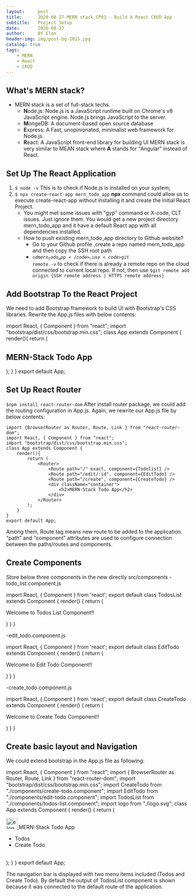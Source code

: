 ```yaml
---
layout:     post
title:      2020-08-27-MERN stack CP01 - Build A React CRUD App
subtitle:   Project Setup
date:       2020-08-27
author:     BY Elon
header-img: img/post-bg-2015.jpg
catalog: true
tags:
    - MERN
    - React
    - CRUD
---
```

## What's MERN stack?
- MERN stack is a set of full-stack techs. 
	+ **N**ode.js: Node.js is a JavaScript runtime built on Chrome's v8 JavaScript engine. Node.js brings JavaScript to the server.
	+ **M**ongeDB: A document-based open source database
	+ **E**xpress: A Fast, unopinionated, minimalist web framework for Node.js
	+ **R**eact: A JavaScript front-end library for building UI
MERN stack is very similar to MEAN stack where <strong>A</strong> stands for <q>Angular</q> instead of React.

## Set Up The React Application
1. <code>$ node -v</code> This is to check if Node.js is installed on your system;
2. <code>$ npx create-react-app mern_todo_app</code> <b>npx</b> command could allow us to execute create-react-app without installing it and create the initial React Project.
	- You might met some issues with <q>gyp</q> command or X-code, CLT issues. Just ignore them. You would get a new project directory mern_todo_app and it have a default React app with all dependencies installed.
	- How to push existing mern_todo_app directory to Github website?
		- Go to your Github profile ,create a repo named mern_todo_app and then copy the SSH root path
		- <code>$cd mern_todo_app</code>, use <code>$git remote -v</code> to check if there is already a remote repo on the cloud connected to current local repo. If not, then use <code>$git remote add origin {SSH remote address | HTTPS remote address}</code>

## Add Bootstrap To the React Project
We need to add Bootstrap framework to build UI with Bootstrap's CSS libraries. Rewrite the App.js files with below contents:

  import React, { Component } from "react";
  import "bootstrap/dist/css/bootstrap.min.css";
  class App extends Component {
	    render(){
		  return (
			    <div className="container">
				    <h2>MERN-Stack Todo App</h2>
			    </div>
		    );
	    }
  }
  export default App;

## Set Up React Router
<code>$npm install react-router-dom</code> After install router package, we could add the routing configuration in App.js. Again, we rewrite our App.js file by below contents:

	import {BrowserRouter as Router, Route, Link } from "react-router-dom";
	import React, { Component } from "react";
	import "bootstrap/dist/css/bootstrap.min.css";
	class App extends Component {
		render(){
			return (
				<Router>
					<Route path="/" exact, component={Todolist} />
					<Route path="/edit/:id", component={EditTodo} />
					<Route path="/create", component={CreateTodo} />
					<div className="container">
						<h2>MERN-Stack Todo App</h2>
					</div>
				</Router>
			);
		}
	}
	export default App;

Among them, Route tag means new route to be added to the application. <q>path</q> and <q>component</q> attributes are used to configure connection between the paths/routes and components.

## Create Components
Store below three components in the new directly src/components
-todo_list.component.js

  import React, { Component } from 'react';
  export default class TodosList extends Component {
    render() {
        return (
            <div>
                <p>Welcome to Todos List Component!!</p>
            </div>
        )
    }
  }

-edit_todo.component.js
	
  import React, { Component } from 'react';
  export default class EditTodo extends Component {
    render() {
        return (
            <div>
                <p>Welcome to Edit Todo Component!!</p>
            </div>
        )
    }
  }

-create_todo.component.js

  import React, { Component } from 'react';
  export default class CreateTodo extends Component {
    render() {
        return (
            <div>
                <p>Welcome to Create Todo Component!!</p>
            </div>
        )
    }
  }

## Create basic layout and Navigation
We could extend bootstrap in the App.js file as following:
  
  import React, { Component } from "react";
  import { BrowserRouter as Router, Route, Link } from "react-router-dom";
  import "bootstrap/dist/css/bootstrap.min.css";
  import CreateTodo from "./components/create-todo.component";
  import EditTodo from "./components/edit-todo.component";
  import TodosList from "./components/todos-list.component";
  import logo from "./logo.svg";
  class App extends Component {
    render() {
      return (
        <Router>
          <div className="container">
            <nav className="navbar navbar-expand-lg navbar-light bg-light">
              <a class="navbar-brand" href="http://elonhangyang.com" target="_blank">
                <img src={logo} width="30" height="30" alt="elonhangyang.com" />
              </a>
              <Link to="/" className="navbar-brand">MERN-Stack Todo App</Link>
              <div className="collpase navbar-collapse">
                <ul className="navbar-nav mr-auto">
                  <li className="navbar-item">
                    <Link to="/" className="nav-link">Todos</Link>
                  </li>
                  <li className="navbar-item">
                    <Link to="/create" className="nav-link">Create Todo</Link>
                  </li>
                </ul>
              </div>
            </nav>
            <br/>
            <Route path="/" exact component={TodosList} />
            <Route path="/edit/:id" component={EditTodo} />
            <Route path="/create" component={CreateTodo} />
          </div>
        </Router>
      );
    }
  }
  export default App;

The navigation bar is displayed with two menu items included (Todos and Create Todo). By default the output of TodosList component is shown because it was connected to the default route of the application.